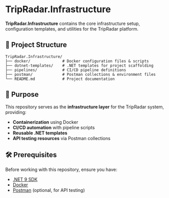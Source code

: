 # TripRadar.Infrastructure

**TripRadar.Infrastructure** contains the core infrastructure setup, configuration templates, and utilities for the TripRadar platform.

## 📂 Project Structure

```plaintext
TripRadar.Infrastructure/
├── docker/              # Docker configuration files & scripts
├── dotnet-templates/    # .NET templates for project scaffolding
├── pipelines/           # CI/CD pipeline definitions
├── postman/             # Postman collections & environment files
└── README.md            # Project documentation
```

## 🚀 Purpose

This repository serves as the **infrastructure layer** for the TripRadar system, providing:
- **Containerization** using Docker
- **CI/CD automation** with pipeline scripts
- **Reusable .NET templates**
- **API testing resources** via Postman collections

## 🛠 Prerequisites

Before working with this repository, ensure you have:
- [.NET 9 SDK](https://dotnet.microsoft.com/en-us/download)
- [Docker](https://www.docker.com/)
- [Postman](https://www.postman.com/) (optional, for API testing)
